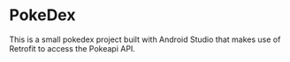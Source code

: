 # PokeDex
This is a small pokedex project built with Android Studio that makes use of Retrofit to access the Pokeapi API.
